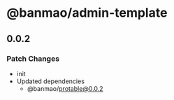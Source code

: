 # @banmao/admin-template

## 0.0.2

### Patch Changes

- init
- Updated dependencies
  - @banmao/protable@0.0.2
